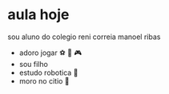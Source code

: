 # aula hoje 
 sou aluno do colegio reni correia manoel ribas

 - adoro jogar ⚽ 🏀 🎮
 - sou filho
 - estudo robotica 🤖
 - moro no citio 🐄
